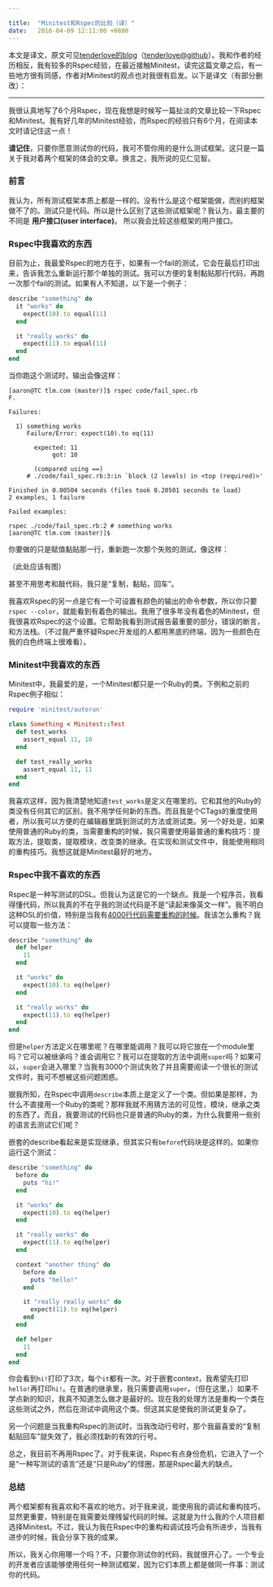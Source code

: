 ```yaml
---

title:  "Minitest和Rspec的比较（译）"
date:   2016-04-09 12:11:00 +0800
---
```


本文是译文，原文可见[tenderlove的blog](https://tenderlovemaking.com/2015/01/23/my-experience-with-minitest-and-rspec.html)（[tenderlove@github](https://github.com/tenderlove)）。我和作者的经历相反，我有较多的Rspec经验，在最近接触Minitest，读完这篇文章之后，有一些地方很有同感，作者对Minitest的观点也对我很有启发。以下是译文（有部分删改）：

<hr>

我很认真地写了6个月Rspec，现在我想是时候写一篇扯淡的文章比较一下Rspec和Minitest。我有好几年的Minitest经验，而Rspec的经验只有6个月，在阅读本文时请记住这一点！

**请记住**，只要你愿意测试你的代码，我可不管你用的是什么测试框架。这只是一篇关于我对着两个框架的体会的文章。换言之，我所说的见仁见智。

### 前言

我认为，所有测试框架本质上都是一样的。没有什么是这个框架能做，而别的框架做不了的。测试只是代码。所以是什么区别了这些测试框架呢？我认为，最主要的不同是 **用户接口(user interface)**。 所以我会比较这些框架的用户接口。

### Rspec中我喜欢的东西

目前为止，我最爱Rspec的地方在于，如果有一个fail的测试，它会在最后打印出来，告诉我怎么重新运行那个单独的测试。我可以方便的复制黏贴那行代码，再跑一次那个fail的测试。如果有人不知道，以下是一个例子：

~~~ ruby
describe "something" do
  it "works" do
    expect(10).to equal(11)
  end

  it "really works" do
    expect(11).to equal(11)
  end
end
~~~

当你跑这个测试时，输出会像这样：

~~~
[aaron@TC tlm.com (master)]$ rspec code/fail_spec.rb
F.

Failures:

  1) something works
     Failure/Error: expect(10).to eq(11)

       expected: 11
            got: 10

       (compared using ==)
     # ./code/fail_spec.rb:3:in `block (2 levels) in <top (required)>'

Finished in 0.00504 seconds (files took 0.20501 seconds to load)
2 examples, 1 failure

Failed examples:

rspec ./code/fail_spec.rb:2 # something works
[aaron@TC tlm.com (master)]$
~~~

你要做的只是赋值黏贴那一行，重新跑一次那个失败的测试，像这样：

（此处应该有图）

甚至不用思考和敲代码，我只是“复制，黏贴，回车”。

我喜欢Rspec的另一点是它有一个可设置有颜色的输出的命令参数，所以你只要`rspec --color`，就能看到有着色的输出。我用了很多年没有着色的Minitest，但我很喜欢Rspec的这个设置。它帮助我看到测试报告最重要的部分，错误的断言，和方法栈。（不过我严重怀疑Rspec开发组的人都用黑底的终端，因为一些颜色在我的白色终端上很难看）。

### Minitest中我喜欢的东西

Minitest中，我最爱的是，一个Minitest都只是一个Ruby的类。下例和之前的Rspec例子相似：

~~~ ruby
require 'minitest/autorun'

class Something < Minitest::Test
  def test_works
    assert_equal 11, 10
  end

  def test_really_works
    assert_equal 11, 11
  end
end
~~~

我喜欢这样，因为我清楚地知道`test_works`是定义在哪里的。它和其他的Ruby的类没有任何其它的区别，我不用学任何新的东西。而且我是个CTags的重度使用者，所以我可以方便的在编辑器里跳到测试的方法或测试类。另一个好处是，如果使用普通的Ruby的类，当需要重构的时候，我只需要使用最普通的重构技巧：提取方法，提取类，提取模块，改变类的继承。在实现和测试文件中，我能使用相同的重构技巧。我想这就是Minitest最好的地方。

### Rspec中我不喜欢的东西

Rspec是一种写测试的DSL。但我认为这是它的一个缺点。我是一个程序员，我看得懂代码，所以我真的不在乎我的测试代码是不是“读起来像英文一样”。我不明白这种DSL的价值，特别是当我有[4000行代码需要重构的时候](https://github.com/ManageIQ/manageiq/blob/b012b8278ac9bf70224fff61f1d356294cbcda2e/vmdb/spec/helpers/application_helper_spec.rb)。我该怎么重构？我可以提取一些方法：

~~~ ruby
describe "something" do
  def helper
    11
  end

  it "works" do
    expect(10).to eq(helper)
  end

  it "really works" do
    expect(11).to eq(helper)
  end
end
~~~

但是`helper`方法定义在哪里呢？在哪里能调用？我可以将它放在一个module里吗？它可以被继承吗？谁会调用它？我可以在提取的方法中调用`super`吗？如果可以，`super`会进入哪里？当我有3000个测试失败了并且需要阅读一个很长的测试文件时，我可不想被这些问题困惑。

据我所知，在Rspec中调用`describe`本质上是定义了一个类。但如果是那样，为什么不直接用一个Ruby的类呢？那样我就不用猜方法的可见性，模块，继承之类的东西了。而且，我要测试的代码也只是普通的Ruby的类，为什么我要用一些别的语言去测试它们呢？

嵌套的describe看起来是实现继承，但其实只有`before`代码块是这样的。如果你运行这个测试：

~~~ ruby
describe "something" do
  before do
    puts "hi!"
  end

  it "works" do
    expect(10).to eq(helper)
  end

  it "really works" do
    expect(11).to eq(helper)
  end

  context "another thing" do
    before do
      puts "hello!"
    end

    it "really really works" do
      expect(11).to eq(helper)
    end
  end

  def helper
    11
  end
end
~~~

你会看到`hi!`打印了3次，每个`it`都有一次。对于嵌套context，我希望先打印`hello!`再打印`hi!`。在普通的继承里，我只需要调用`super`。（但在这里，）如果不学点新的知识，我真不知道怎么做才是最好的。现在我的处理方法是重构一个类在这些测试之外，然后在测试中调用这个类。但这其实是使我的测试更复杂了。

另一个问题是当我重构Rspec的测试时，当我改动行号时，那个我最喜爱的“复制黏贴回车”就失效了，我必须找新的有效的行号。

总之，我目前不再用Rspec了。对于我来说，Rspec有点身份危机，它进入了一个是“一种写测试的语言”还是“只是Ruby”的怪圈，那是Rspec最大的缺点。

### 总结

两个框架都有我喜欢和不喜欢的地方。对于我来说，能使用我的调试和重构技巧，显然更重要，特别是在我需要处理残留代码的时候。这就是为什么我的个人项目都选择Minitest。不过，我认为我在Rspec中的重构和调试技巧会有所进步，当我有进步的时候，我会分享下我的成果。

所以，我关心你用哪一个吗？不，只要你测试你的代码，我就很开心了。一个专业的开发者应该能够使用任何一种测试框架，因为它们本质上都是做同一件事：测试你的代码。
